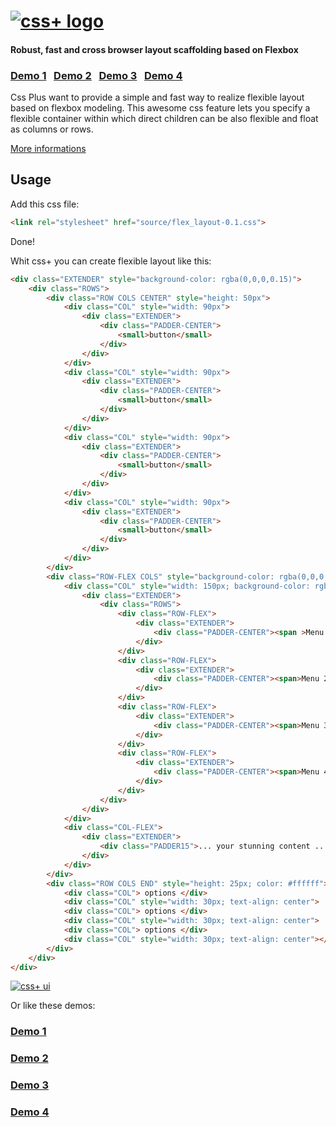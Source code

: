 <h1>
<a href="http://hictech.github.io/cssPlusWebsite/"><img alt="css+ logo" src="http://hictech.github.io/cssPlusWebsite/img/cssPlusLogo.png" title="css+"/></a>
</h1>

<h4>Robust, fast and cross browser layout scaffolding based on Flexbox</h4>


### [Demo 1](http://hictech.github.io/cssPlusWebsite/demo.html)  &nbsp;  [Demo 2](http://hictech.github.io/cssPlusWebsite/demo2.html)  &nbsp; [Demo 3](http://hictech.github.io/cssPlusWebsite/demo3.html)  &nbsp; [Demo 4](http://hictech.github.io/cssPlusWebsite/demo4.html)  &nbsp;


Css Plus want to provide a simple and fast way to realize flexible layout based on flexbox modeling. This awesome css feature lets you specify a flexible container within which direct children can be also flexible and float as columns or rows.

<a href="http://hictech.github.io/cssPlusWebsite/">More informations</a>

## Usage

Add this css file:
```html
<link rel="stylesheet" href="source/flex_layout-0.1.css">
```
Done!

Whit css+ you can create flexible layout like this:



```html
<div class="EXTENDER" style="background-color: rgba(0,0,0,0.15)">
    <div class="ROWS">
        <div class="ROW COLS CENTER" style="height: 50px">
            <div class="COL" style="width: 90px">
                <div class="EXTENDER">
                    <div class="PADDER-CENTER">
                        <small>button</small>
                    </div>
                </div>
            </div>
            <div class="COL" style="width: 90px">
                <div class="EXTENDER">
                    <div class="PADDER-CENTER">
                        <small>button</small>
                    </div>
                </div>
            </div>
            <div class="COL" style="width: 90px">
                <div class="EXTENDER">
                    <div class="PADDER-CENTER">
                        <small>button</small>
                    </div>
                </div>
            </div>
            <div class="COL" style="width: 90px">
                <div class="EXTENDER">
                    <div class="PADDER-CENTER">
                        <small>button</small>
                    </div>
                </div>
            </div>
        </div>
        <div class="ROW-FLEX COLS" style="background-color: rgba(0,0,0,0.05)">
            <div class="COL" style="width: 150px; background-color: rgba(0,0,0,0.05); font-size: 16px; color: #ffffff">
                <div class="EXTENDER">
                    <div class="ROWS">
                        <div class="ROW-FLEX">
                            <div class="EXTENDER">
                                <div class="PADDER-CENTER"><span >Menu 1</span></div>
                            </div>
                        </div>
                        <div class="ROW-FLEX">
                            <div class="EXTENDER">
                                <div class="PADDER-CENTER"><span>Menu 2</span></div>
                            </div>
                        </div>
                        <div class="ROW-FLEX">
                            <div class="EXTENDER">
                                <div class="PADDER-CENTER"><span>Menu 3</span></div>
                            </div>
                        </div>
                        <div class="ROW-FLEX">
                            <div class="EXTENDER">
                                <div class="PADDER-CENTER"><span>Menu 4</span></div>
                            </div>
                        </div>
                    </div>
                </div>
            </div>
            <div class="COL-FLEX">
                <div class="EXTENDER">
                    <div class="PADDER15">... your stunning content ...</div>
                </div>
            </div>
        </div>
        <div class="ROW COLS END" style="height: 25px; color: #ffffff">
            <div class="COL"> options </div>
            <div class="COL" style="width: 30px; text-align: center"> | </div>
            <div class="COL"> options </div>
            <div class="COL" style="width: 30px; text-align: center"> | </div>
            <div class="COL"> options </div>
            <div class="COL" style="width: 30px; text-align: center"></div>
        </div>
    </div>
</div>
```

<a href="http://hictech.github.io/cssPlusWebsite"><img alt="css+ ui" src="http://hictech.github.io/cssPlusWebsite/img/ui_example.png" title="css+ ui"/></a>

Or like these demos:
### [Demo 1](http://hictech.github.io/cssPlusWebsite/demo.html)  &nbsp;
### [Demo 2](http://hictech.github.io/cssPlusWebsite/demo2.html)  &nbsp;
### [Demo 3](http://hictech.github.io/cssPlusWebsite/demo3.html)  &nbsp;
### [Demo 4](http://hictech.github.io/cssPlusWebsite/demo4.html)  &nbsp;